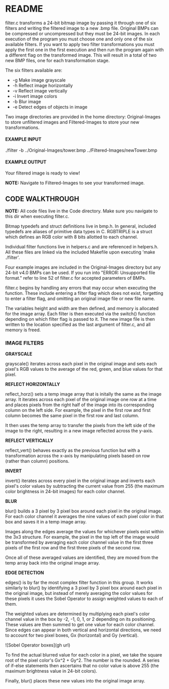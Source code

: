 # README

filter.c transforms a 24-bit bitmap image by passing it through one of six filters and writing the filtered image to a new .bmp file. Original BMPs can be compressed or uncompressed but they must be 24-bit images. In each execution of the program you must choose one and only one of the six available filters. If you want to apply two filter transformations you must apply the first one in the first execution and then run the program again with a different flag on the transformed image. This will result in a total of two new BMP files, one for each transformation stage.

The six filters available are:

- -g  Make image grayscale
- -h  Reflect image horizontally
- -v  Reflect image vertically
- -i  Invert image colors
- -b  Blur image
- -e  Detect edges of objects in image

Two image directories are provided in the home directory: Original-Images to store unfiltered images and Filtered-Images to store your new transformations.

#### EXAMPLE INPUT

./filter -b ../Original-Images/tower.bmp ../Filtered-Images/newTower.bmp

#### EXAMPLE OUTPUT

Your filtered image is ready to view!

**NOTE:** Navigate to Filtered-Images to see your transformed image.

## CODE WALKTHROUGH

**NOTE:** All code files live in the Code directory. Make sure you navigate to this dir when executing filter.c.

Bitmap typedefs and struct definitions live in bmp.h. In general, included typedefs are aliases of primitive data types in C. RGBTRIPLE is a struct which defines an RGB color with 8 bits allotted to each channel.

Individual filter functions live in helpers.c and are referenced in helpers.h. All these files are linked via the included Makefile upon executing 'make ./filter'.

Four example images are included in the Original-Images directory but any 24-bit v4.0 BMPs can be used. If you run into "ERROR: Unsupported file format." refer to line 52 of filter.c for accepted parameters of BMPs.

filter.c begins by handling any errors that may occur when executing the function. These include entering a filter flag which does not exist, forgetting to enter a filter flag, and omitting an original image file or new file name.

The variables height and width are then defined, and memory is allocated for the image array. Each filter is then executed via the switch() function depending on which filter flag is passed to it. The new image file is then written to the location specified as the last argument of filter.c, and all memory is freed.

### IMAGE FILTERS

**GRAYSCALE**

grayscale() iterates across each pixel in the original image and sets each pixel's RGB values to the average of the red, green, and blue values for that pixel.

**REFLECT HORIZONTALLY**

reflect_horz() sets a temp image array that is initally the same as the image array. It iterates across each pixel of the original image one row at a time and places pixels from the right half of the image into its corresponding column on the left side. For example, the pixel in the first row and first column becomes the same pixel in the first row and last column.

It then uses the temp array to transfer the pixels from the left side of the image to the right, resulting in a new image reflected across the y-axis.

**REFLECT VERTICALLY**

reflect_vert() behaves exactly as the previous function but with a transformation across the x-axis by manipulating pixels based on row (rather than column) positions.

**INVERT**

invert() iterates across every pixel in the original image and inverts each pixel's color values by subtracting the current value from 255 (the maximum color brightness in 24-bit images) for each color channel.

**BLUR**

blur() builds a 3 pixel by 3 pixel box around each pixel in the original image. For each color channel it averages the nine values of each pixel color in that box and saves it in a temp image array.

Images along the edges average the values for whichever pixels exist within the 3x3 structure. For example, the pixel in the top left of the image would be transformed by averaging each color channel value in the first three pixels of the first row and the first three pixels of the second row.

Once all of these averaged values are identified, they are moved from the temp array back into the original image array.

**EDGE DETECTION**

edges() is by far the most complex filter function in this group. It works similarly to blur() by identifying a 3 pixel by 3 pixel box around each pixel in the original image, but instead of merely averaging the color values for these pixels it uses the Sobel Operator to assign weighted values to each of them.

The weighted values are determined by multiplying each pixel's color channel value in the box by -2, -1, 0, 1, or 2 depending on its positioning. These values are then summed to get one value for each color channel. Since edges can appear in both vertical and horizontal directions, we need to account for two pixel boxes, Gx (horizontal) and Gy (vertical).

![Sobel Operator boxes](gh url)

To find the actual blurred value for each color in a pixel, we take the square root of the pixel color's Gx^2 + Gy^2. The number is the rounded. A series of if-else statements then ascertains that no color value is above 255 (the maximum brightness value in 24-bit colors).

Finally, blur() places these new values into the original image array.